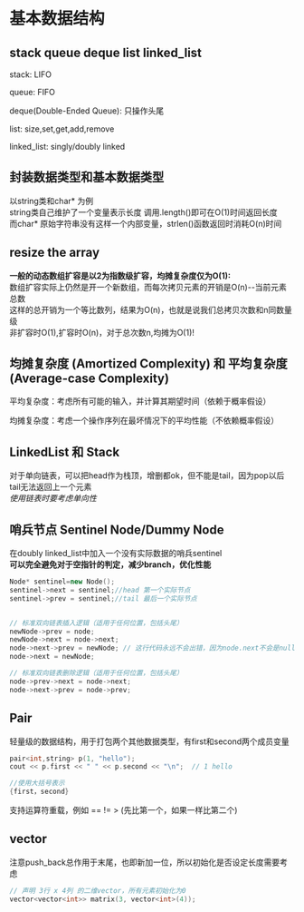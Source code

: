 # 基本数据结构
## stack queue deque list linked_list
stack: LIFO  

queue: FIFO  

deque(Double-Ended Queue): 只操作头尾  

list: size,set,get,add,remove

linked_list: singly/doubly linked
## 封装数据类型和基本数据类型
以string类和char* 为例  
string类自己维护了一个变量表示长度 调用.length()即可在O(1)时间返回长度  
而char* 原始字符串没有这样一个内部变量，strlen()函数返回时消耗O(n)时间

## resize the array
**一般的动态数组扩容是以2为指数级扩容，均摊复杂度仅为O(1):**  
数组扩容实际上仍然是开一个新数组，而每次拷贝元素的开销是O(n)--当前元素总数  
这样的总开销为一个等比数列，结果为O(n)，也就是说我们总拷贝次数和n同数量级  
非扩容时O(1),扩容时O(n)，对于总次数n,均摊为O(1)!
## 均摊复杂度 (Amortized Complexity)​​ 和 ​​平均复杂度 (Average-case Complexity)​​ 
平均复杂度​​：考虑所有可能的输入，并计算其期望时间（依赖于概率假设）


​​均摊复杂度​​：考虑一个操作序列在最坏情况下的平均性能（不依赖概率假设）
## LinkedList 和 Stack
对于单向链表，可以把head作为栈顶，增删都ok，但不能是tail，因为pop以后tail无法返回上一个元素  
*使用链表时要考虑单向性*
## 哨兵节点 Sentinel Node/Dummy Node
在doubly linked_list中加入一个没有实际数据的哨兵sentinel  
**可以完全避免对于空指针的判定，减少branch，优化性能**
```cpp
Node* sentinel=new Node();
sentinel->next = sentinel;//head 第一个实际节点
sentinel->prev = sentinel;//tail 最后一个实际节点


// 标准双向链表插入逻辑（适用于任何位置，包括头尾）
newNode->prev = node;
newNode->next = node->next;
node->next->prev = newNode; // 这行代码永远不会出错，因为node.next不会是null（至少是哨兵）
node->next = newNode;

// 标准双向链表删除逻辑（适用于任何位置，包括头尾）
node->prev->next = node->next;
node->next->prev = node->prev;
```
## Pair
轻量级的数据结构，用于打包两个其他数据类型，有first和second两个成员变量
```cpp
pair<int,string> p(1, "hello");
cout << p.first << " " << p.second << "\n";  // 1 hello

//使用大括号表示
{first，second}
```
支持运算符重载，例如 == != >   (先比第一个，如果一样比第二个)
## vector
注意push_back总作用于末尾，也即新加一位，所以初始化是否设定长度需要考虑
```cpp
// 声明 3行 x 4列 的二维vector，所有元素初始化为0
vector<vector<int>> matrix(3, vector<int>(4));
```
